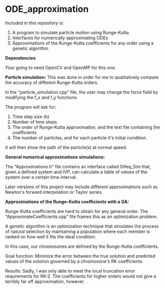 # ODE_approximation

$\textit{Included in this repository is:}$
1. A program to simulate particle motion using Runge-Kutta
2. Interfaces for numerically approximating ODEs
3. Approximations of the Runge-Kutta coefficients for any order using a genetic algorithm

$\textbf{Dependencies}$

Your going to need OpenCV and OpenMP for this one.

$\textbf{Particle simulation:}$
This was done in order for me to qualitatively compare the accuracy of different Runge-Kutta orders.

In the "particle_simulation.cpp" file, the user may change the force field by modifying the f_x and f_y functions.

The program will ask for:
1. Time step size (h)
2. Number of time steps
3. The order of Runge-Kutta approximation, and the text file containing the coefficients
4. The number of particles, and for each particle it's initial condition.

It will then show the path of the particle(s) at normal speed.

$\textbf{General numerical approximations simulations:}$

The "Approximations.h" file contains an interface called Difeq_Sim that, given a defined system and IVP, can calculate a table of values of the system over a certain time interval. 

Later versions of this project may include different approximations such as Newton's forward interpolation or Taylor series.

$\textbf{Approximations of the Runge-Kutta coefficients with a GA:}$

Runge-Kutta coefficients are hard to obtain for any general order. The "ApproximateCoefficients.cpp" file frames this as an optimization problem.

A genetic algorithm is an optimization technique that simulates the process of natural selection by maintaining a population where each member is ranked on how well it fits the ideal condition.

In this case, our chromosones are defined by the Runge-Kutta coefficients.

Goal function:
Minimize the error between the true solution and predicted values of the solution governed by a chromosone's RK coefficients. 

Results:
Sadly, I was only able to meet the local truncation error requirements for RK-2. The coefficients for higher orders would not give a terribly far off approximation, however.

